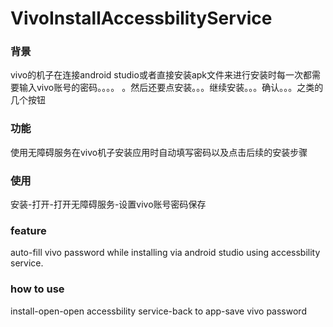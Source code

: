 # VivoInstallAccessbilityService

### 背景
vivo的机子在连接android studio或者直接安装apk文件来进行安装时每一次都需要输入vivo账号的密码。。。。
。然后还要点安装。。。继续安装。。。确认。。。之类的几个按钮

### 功能
使用无障碍服务在vivo机子安装应用时自动填写密码以及点击后续的安装步骤

### 使用
安装-打开-打开无障碍服务-设置vivo账号密码保存


### feature
auto-fill vivo password while installing via android studio using accessbility service.

### how to use
install-open-open accessbility service-back to app-save vivo password





